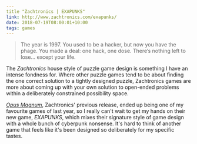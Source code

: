 ```yaml
---
title "Zachtronics | EXAPUNKS"
link: http://www.zachtronics.com/exapunks/
date: 2018-07-19T08:00:01+10:00
tags: games
---
```


> The year is 1997. You used to be a hacker, but now you have the phage. You made a deal: one hack, one dose. There’s nothing left to lose… except your life.

The _Zachtronics_ house style of puzzle game design is something I have an intense fondness for. Where other puzzle games tend to be about finding the one correct solution to a tightly designed puzzle, Zachtronics games are more about coming up with your own solution to open-ended problems within a deliberately constrained possibility space. 

_[Opus Magnum][opusmagnum]_, Zachtronics' previous release, ended up being one of my favourite games of last year, so I really can't wait to get my hands on their new game, _EXAPUNKS_, which mixes their signature style of game design with a whole bunch of cyberpunk nonsense. It's hard to think of another game that feels like it's been designed so deliberately for my specific tastes. 

[opusmagnum]: http://www.zachtronics.com/opus-magnum/